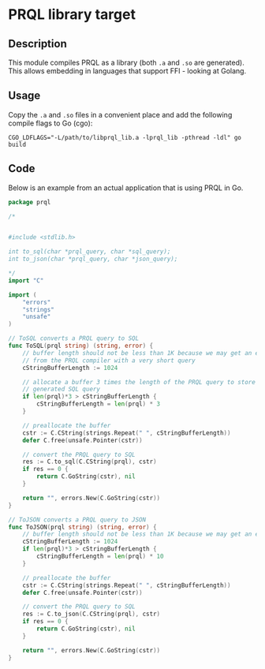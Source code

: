 # PRQL library target

## Description

This module compiles PRQL as a library (both `.a` and `.so` are generated). This
allows embedding in languages that support FFI - looking at Golang.

## Usage

Copy the `.a` and `.so` files in a convenient place and add the following
compile flags to Go (cgo):

`CGO_LDFLAGS="-L/path/to/libprql_lib.a -lprql_lib -pthread -ldl" go build`

## Code

Below is an example from an actual application that is using PRQL in Go.

```go
package prql

/*


#include <stdlib.h>

int to_sql(char *prql_query, char *sql_query);
int to_json(char *prql_query, char *json_query);

*/
import "C"

import (
	"errors"
	"strings"
	"unsafe"
)

// ToSQL converts a PRQL query to SQL
func ToSQL(prql string) (string, error) {
	// buffer length should not be less than 1K because we may get an error
    // from the PRQL compiler with a very short query
	cStringBufferLength := 1024

    // allocate a buffer 3 times the length of the PRQL query to store the
    // generated SQL query
	if len(prql)*3 > cStringBufferLength {
		cStringBufferLength = len(prql) * 3
	}

	// preallocate the buffer
	cstr := C.CString(strings.Repeat(" ", cStringBufferLength))
	defer C.free(unsafe.Pointer(cstr))

	// convert the PRQL query to SQL
	res := C.to_sql(C.CString(prql), cstr)
	if res == 0 {
		return C.GoString(cstr), nil
	}

	return "", errors.New(C.GoString(cstr))
}

// ToJSON converts a PRQL query to JSON
func ToJSON(prql string) (string, error) {
	// buffer length should not be less than 1K because we may get an error
	cStringBufferLength := 1024
	if len(prql)*3 > cStringBufferLength {
		cStringBufferLength = len(prql) * 10
	}

	// preallocate the buffer
	cstr := C.CString(strings.Repeat(" ", cStringBufferLength))
	defer C.free(unsafe.Pointer(cstr))

	// convert the PRQL query to SQL
	res := C.to_json(C.CString(prql), cstr)
	if res == 0 {
		return C.GoString(cstr), nil
	}

	return "", errors.New(C.GoString(cstr))
}
```
